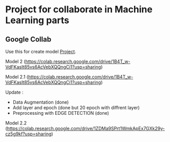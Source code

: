 # Project for collaborate in Machine Learning parts

## Google Collab

Use this for create model [Project](https://colab.research.google.com/drive/1c8GScOyBa0pCdAXGvz5lQTYeB21NW6Jj "Project Google Collab").

Model 2 (https://colab.research.google.com/drive/1B4T_w-VdFKasIt85vs6AcVebXQQngCi1?usp=sharing)

Model 2.1 (https://colab.research.google.com/drive/1B4T_w-VdFKasIt85vs6AcVebXQQngCi1?usp=sharing)

Update :
- Data Augmentation (done)
- Add layer and epoch (done but 20 epoch with diffrent layer)
- Preprocessing with EDGE DETECTION (done)

Model 2.2 (https://colab.research.google.com/drive/1ZDMa9SPrt1WmkApEx7GXk29y-cz5g9kf?usp=sharing)
